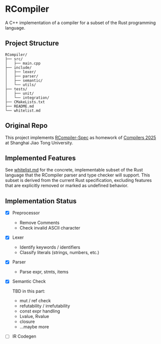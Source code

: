 # RCompiler

A C++ implementation of a compiler for a subset of the Rust programming language.

## Project Structure

```
RCompiler/
├── src/
│   ├── main.cpp
├── include/
│   ├── lexer/
│   ├── parser/
│   ├── semantic/
│   └── utils/
├── tests/
│   ├── unit/
│   └── integration/
├── CMakeLists.txt
├── README.md
└── whitelist.md
```

## Original Repo

This project implements [RCompiler-Spec](https://github.com/peterzheng98/RCompiler-Spec/) as homework of [Compilers 2025](https://ipads.se.sjtu.edu.cn/courses/compilers/index.shtml) at Shanghai Jiao Tong University.

## Implemented Features

See [whitelist.md](whitelist.md) for the concrete, implementable subset of the Rust language that the RCompiler parser and type checker will support. This subset is derived from the current Rust specification, excluding features that are explicitly removed or marked as undefined behavior.

## Implementation Status

- [x] Preprocessor
    - Remove Comments
    - Check invalid ASCII character

- [x] Lexer
    - Identify keywords / identifiers
    - Classify literals (strings, numbers, etc.)

- [x] Parser
    - Parse expr, stmts, items

- [x] Semantic Check

    TBD in this part:
    - mut / ref check
    - refutability / irrefutability
    - const expr handling
    - Lvalue, Rvalue
    - closure
    - ...maybe more

- [ ] IR Codegen